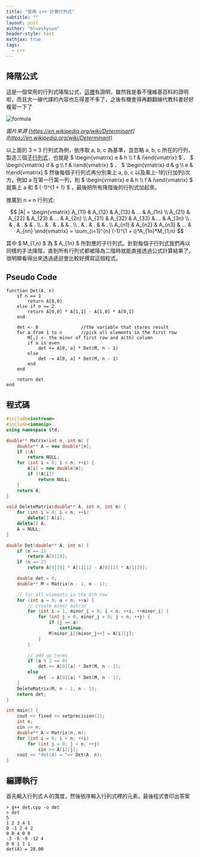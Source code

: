 ```yaml
---
title: "使用 c++ 計算行列式"
subtitle: ""
layout: post
author: "blueskyson"
header-style: text
mathjax: true
tags:
  - c++
---
```


## 降階公式

這是一個常用的行列式降階公式，[這裡](https://en.wikipedia.org/wiki/Laplace_expansion)有證明，雖然我是看不懂維基百科的證明啦，而且大一線代課的內容也忘得差不多了，之後有機會得再翻翻線代教科書好好複習一下了

![formula](https://wikimedia.org/api/rest_v1/media/math/render/svg/14f2f2a449d6d152ee71261e47551aa0a31c801e)

*圖片來源 [https://en.wikipedia.org/wiki/Determinant](https://en.wikipedia.org/wiki/Determinant)*

以上面的 3 × 3 行列式為例，依序取 a, b, c 為基準，並忽略 a, b, c 所在的行列，製造三個[子行列式](https://en.wikipedia.org/wiki/Minor_(linear_algebra))，也就是 $ \begin{vmatrix} e & h \\\\ f & i\end{vmatrix} $ 、 $ \begin{vmatrix} d & g \\\\ f & i\end{vmatrix} $ 、 $ \begin{vmatrix} d & g \\\\ e & h\end{vmatrix} $ 然後每個子行列式再分別乘上 a, b, c 以及乘上-1的(行加列)次方，例如 a 在第一行第一列，則 $ \begin{vmatrix} e & h \\\\ f & i\end{vmatrix} $ 就乘上 a 和 $ (-1)^{1 + 1} $ ，最後把所有降階後的行列式加起來。

推廣到 n × n 行列式:

$$ |A| = \begin{vmatrix}
A_{11} & A_{12} & A_{13} & ... & A_{1n} \\
A_{21} & A_{22} & A_{23} & ... & A_{2n} \\
A_{31} & A_{32} & A_{33} & ... & A_{3n} \\
. & . & . & & . \\
. & . & . & & . \\
. & . & . & & . \\
A_{n1} & A_{n2} & A_{n3} & ... & A_{nn}
\end{vmatrix} = \sum_{i=1}^{n} (-1)^{1 + i}*A_{1n}*M_{1,n} $$

其中 $ M_{1,n} $ 為 $ A_{1n} $ 所對應的子行列式。針對每個子行列式我們再以同樣的手法降階，直到所有行列式都被降為二階時就能直接透過公式計算結果了，很明顯看得出來透過遞迴會比較好撰寫這個程式。

## Pseudo Code

```non
function Det(A, n)
    if n == 1
        return A[0,0]
    else if n == 2
        return A[0,0] * A[1,1] - A[1,0] * A[0,1]
    end

    det <- 0                //the variable that stores result
    for a from 1 to n       //pick all elements in the first row
        M[,] <- the minor of first row and a(th) column
        if a is even
            det += A[0, a] * Det(M, n - 1)
        else
            det -= A[0, a] * Det(M, n - 1)
        end
    end

    return det
end
```

## 程式碼

```cpp
#include<iostream>
#include<iomanip>
using namespace std;

double** Matrix(int n, int m) {
    double** A = new double*[n];
    if (!A)
        return NULL;
    for (int i = 0; i < n; ++i) {
        A[i] = new double[m];
        if (!A[i])
            return NULL;
    }
    return A;
}

void DeleteMatrix(double** A, int n, int m) {
    for (int i = 0; i < n; ++i)
        delete[] A[i];
    delete[] A;
    A = NULL;
}

double Det(double** A, int n) {
    if (n == 1)
        return A[0][0];
    if (n == 2)
        return A[0][0] * A[1][1] - A[0][1] * A[1][0];

    double det = 0;
    double** M = Matrix(n - 1, n - 1);

    // for all elements in the 0th row
    for (int a = 0; a < n; ++a) {
        // create minor matrix
        for (int i = 1, minor_i = 0; i < n; ++i, ++minor_i) {
            for (int j = 0, minor_j = 0; j < n; ++j) {
                if (j == a)
                    continue;
                M[minor_i][minor_j++] = A[i][j];
            }
        }

        // add up terms
        if (a % 2 == 0)
            det += A[0][a] * Det(M, n - 1);
        else
            det -= A[0][a] * Det(M, n - 1);
    }
    DeleteMatrix(M, n - 1, n - 1);
    return det;
}

int main() {
    cout << fixed << setprecision(2);
    int n;
    cin >> n;
    double** A = Matrix(n, n);
    for (int i = 0; i < n; ++i)
        for (int j = 0; j < n; ++j)
            cin >> A[i][j];
    cout << "det(A) = "<< Det(A, n);
}
```

## 編譯執行

首先輸入行列式 A 的寬度，然後依序輸入行列式裡的元素，最後程式會印出答案

```non
> g++ det.cpp -o det
> det
5
1 2 3 4 1
0 -1 2 4 2
0 0 4 0 0
-3 -6 -9 -12 4
0 0 1 1 1
det(A) = 28.00
```

